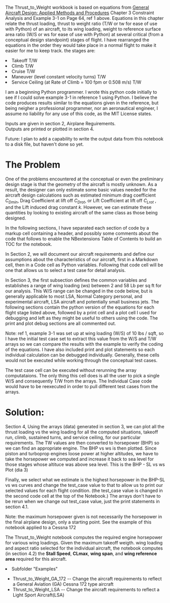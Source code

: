 The Thrust_to_Weight workbook is based on equations from <a href="https://books.google.com/books?id=XtU4HVnWeZIC&pg=PA57&lpg=PA57&dq=MS+Dos+program+for+airplane+Performance+Assessment&source=bl&ots=CgCfVzvNZP&sig=ACfU3U1OXvFW83ZYDGyV1CxHTV9blSkmkA&hl=en&sa=X&ved=2ahUKEwjDlZrS07fkAhXVIDQIHVCnB-QQ6AEwDXoECAgQAQ#v=onepage&q=MS%20Dos%20program%20for%20airplane%20Performance%20Assessment&f=false"></a></li><u>General Aircraft Design: Applied Methods and Procedures</u></a> Chapter 3 Constraint Analysis and Example 3-1 on Page 64, ref 1 above.  Equations in this chapter relate the thrust loading, thrust to weight ratio (T/W or tw for ease of use with Python) of an aircraft, to its wing loading, weight to reference surface area ratio (W/S or ws for ease of use with Python) at several critical (from a conceptual design standpoint) stages of flight.  I have rearranged the equations in the order they would take place in a normal flight to make it easier for me to keep track. the stages are:
<li>Takeoff T/W</li>
<li>Climb T/W</li>
<li>Cruise T/W</li>
<li>Maneuver (level constant velocity turns) T/W</li>
<li>Service Ceiling (at Rate of Climb = 100 fpm or 0.508 m/s) T/W</li>

I am a beginning Python programmer.  I wrote this python code initially to see if I could solve example 3-1 in reference 1 using Python.  I believe the code produces results similar to the equations given in the reference, but being neigher a professional programmer, nor an aeronautical engineer, I assume no liability for any use of this code, as the MIT License states.

Inputs are given in section 2, Airplane Reguirements.  
Outputs are printed or plotted in section 4. 

Future: I plan to add a capability to write the output data from this notebook to a disk file, but haven't done so yet.

# The Problem

One of the problems encountered at the conceptual or even the preliminary design stage is that the geometry of the aircraft is mostly unknown.  As a result, the designer can only estimate some basic values needed for the aircraft design calculations such as  estimated minimum drag coefficient $C_{Dmin}$, Drag Coefficient at lift off $C_{Drot}$, or Lift Coefficient at lift off $C_{Lrot}$ , and the Lift induced drag constant $k$. However, we can estimate these quantities by looking to existing aircraft of the same class as those being designed.

In the following sections, I have separated each section of code by a markup cell containing a header, and possibly some comments about the code that follows to enable the NBextensions Table of Contents to build an TOC for the notebook.

In Section 2, we will document our aircraft requirements and define our assumptions about the characteristics of our aircraft, first in a Markdown cell, then in a Code cell as Python variables.  Following that code cell will be one that allows us to select a test case for detail analysis. 

In Section 3, the first subsection defines the common variables and establishes a range of wing loading (ws) between 2 and 58 Lb per sq ft for our analysis. This W/S range can be changed in the code below, but is generally applicable to most LSA, Normal Category personal, and experimental aircraft, LSA aircraft and potentially small business jets. The following sections contain the python version of the equations for each flight stage listed above, followed by a print cell and a plot cell I used for debugging and left as they might be useful to others using the code.  The print and plot debug sections are all commented out.

Note: ref 1, example 3-1 was set up at wing loading (W/S) of 10 lbs / sqft, so I have the initial test case set to extract this value from the W/S and T/W arrays so we can compare the results with the example to verify the coding of the equations.  I have also included print and plot statements so each individual calculation can be debugged individually.  Generally, these cells would not be executed while working through the conceptual test cases.  

The test case cell can be executed without rerunning the array computataions.  The only thing this cell does is all the user to pick a single W/S and consequently T/W from the arrays.  The Individual Case code would have to be reexecuted in order to pull different test cases from the arrays.

# Solution:

Section 4, Using the arrays (data) generated in section 3, we can plot all the thrust loading vs the wing loading for all the computed situations, takeoff run, climb, sustained turns, and service ceiling, for our particular requirements. The TW values are then converted to horsepower (BHP) so we can find an appropriate engine.  The BHP vs ws is then plotted.  Since piston and turboprop engines loose power at higher altitudes, we have to take the horsepower we computed and increase it back to sea level for those stages whose altituce was above sea level.  This is the BHP - SL vs ws Plot (dia 3)

Finally, we select what we estimate is the highest horsepower in the BHP-SL vs ws curves and change the test_case value to that to allow us to print our selected values for each flight condition.  (the test_case value is changed in the second code cell at the top of the Notebook.)  The arrays don't have to be rerun when we change out test_case value, just the print statements in section 4.1.  

Note: the maximum horsepower given is not necessarily the horsepower in the final airplane design, only a starting point.  See the example of this notebook applied to a Cessna 172 

The Thrust_to_Weight notebook computes the required engine horsepower for various wing loadings. Given the maximum takeoff weigth. wing loading and aspect ratio selected for the individual aircraft, the notebook computes (in section 4.2) the <b>Stall Speed</b>, <b>CLmax</b>, <b>wing span</b>, and <b>wing reference area</b> required for this aircraft.</li>

<li>Subfolder "Examples"</li>
        <ul><li>Thrust_to_Weight_GA_172 -- Change the aircraft requirements to reflect a General Aviation (GA) Cessna 172 type aircraft</li>
            <li>Thrust_to_Weight_LSA -- Change the aircraft requirements to reflect a Light Sport Aircraft(LSA)</li></ul>